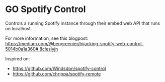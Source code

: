 # GO Spotify ControlControls a running Spotify instance through their embed web API that runs on localhost.For more information, see this blogpost:https://medium.com/@bengreenier/hijacking-spotify-web-control-5014b0a1a360#.8clesiyjnInspired on:* https://github.com/Windsdon/spotify-control* https://github.com/chrippa/spotify-remote